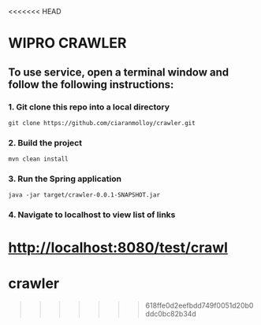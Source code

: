 <<<<<<< HEAD
# WIPRO CRAWLER

## To use service, open a terminal window and follow the following instructions:

### 1. Git clone this repo into a local directory
```
git clone https://github.com/ciaranmolloy/crawler.git
```

### 2. Build the project
```
mvn clean install
```

### 3. Run the Spring application
```
java -jar target/crawler-0.0.1-SNAPSHOT.jar
```

### 4. Navigate to localhost to view  list of links

[http://localhost:8080/test/crawl](http://localhost:8080/test/crawl)
=======
# crawler
>>>>>>> 618ffe0d2eefbdd749f0051d20b0ddc0bc82b34d
